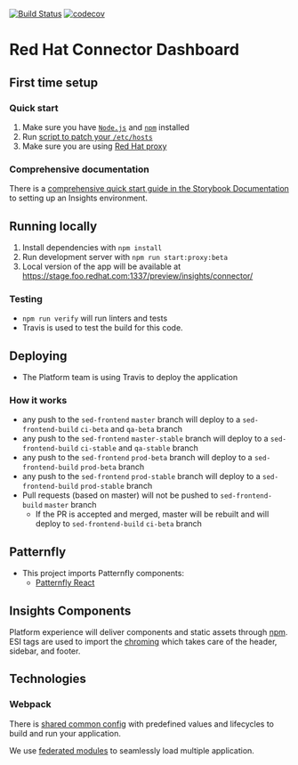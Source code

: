 [![Build Status](https://app.travis-ci.com/RedHatInsights/sed-frontend.svg?branch=master)](https://app.travis-ci.com/RedHatInsights/sed-frontend) [![codecov](https://codecov.io/gh/RedHatInsights/sed-frontend/branch/master/graph/badge.svg?token=XC4AD7NQFW)](https://codecov.io/gh/RedHatInsights/sed-frontend)

# Red Hat Connector Dashboard

## First time setup

### Quick start
1. Make sure you have [`Node.js`](https://nodejs.org/en/) and [`npm`](https://www.npmjs.com/) installed
2. Run [script to patch your `/etc/hosts`](https://github.com/RedHatInsights/insights-proxy/blob/master/scripts/patch-etc-hosts.sh)
3. Make sure you are using [Red Hat proxy](http://hdn.corp.redhat.com/proxy.pac)

### Comprehensive documentation
There is a [comprehensive quick start guide in the Storybook Documentation](https://github.com/RedHatInsights/insights-frontend-storybook/blob/master/src/docs/welcome/quickStart/DOC.md) to setting up an Insights environment.

## Running locally
1. Install dependencies with `npm install`
2. Run development server with `npm run start:proxy:beta`
3. Local version of the app will be available at https://stage.foo.redhat.com:1337/preview/insights/connector/

### Testing

- `npm run verify` will run linters and tests
- Travis is used to test the build for this code.

## Deploying

- The Platform team is using Travis to deploy the application

### How it works

- any push to the `sed-frontend` `master` branch will deploy to a `sed-frontend-build` `ci-beta` and `qa-beta` branch
- any push to the `sed-frontend` `master-stable` branch will deploy to a `sed-frontend-build` `ci-stable` and `qa-stable` branch
- any push to the `sed-frontend` `prod-beta` branch will deploy to a `sed-frontend-build` `prod-beta` branch
- any push to the `sed-frontend` `prod-stable` branch will deploy to a `sed-frontend-build` `prod-stable` branch
- Pull requests (based on master) will not be pushed to `sed-frontend-build` `master` branch
  - If the PR is accepted and merged, master will be rebuilt and will deploy to `sed-frontend-build` `ci-beta` branch

## Patternfly

- This project imports Patternfly components:
  - [Patternfly React](https://github.com/patternfly/patternfly-react)

## Insights Components

Platform experience will deliver components and static assets through [npm](https://www.npmjs.com/package/@redhat-cloud-services/frontend-components). ESI tags are used to import the [chroming](https://github.com/RedHatInsights/insights-chrome) which takes care of the header, sidebar, and footer.

## Technologies

### Webpack

There is [shared common config](https://www.npmjs.com/package/@redhat-cloud-services/frontend-components-config) with predefined values and lifecycles to build and run your application.

We use [federated modules](https://webpack.js.org/concepts/module-federation/) to seamlessly load multiple application.
